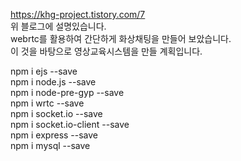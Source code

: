 https://khg-project.tistory.com/7   
위 블로그에 설명있습니다.   
webrtc를 활용하여 간단하게 화상채팅을 만들어 보았습니다.   
이 것을 바탕으로 영상교육시스템을 만들 계획입니다.

npm i ejs --save   
npm i node.js --save   
npm i node-pre-gyp --save   
npm i wrtc --save   
npm i socket.io --save   
npm i socket.io-client --save   
npm i express --save   
npm i mysql --save
